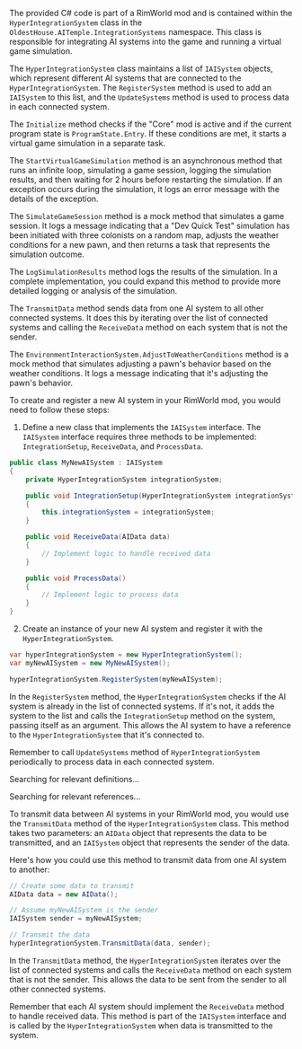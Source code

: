 The provided C# code is part of a RimWorld mod and is contained within the `HyperIntegrationSystem` class in the `OldestHouse.AITemple.IntegrationSystems` namespace. This class is responsible for integrating AI systems into the game and running a virtual game simulation.

The `HyperIntegrationSystem` class maintains a list of `IAISystem` objects, which represent different AI systems that are connected to the `HyperIntegrationSystem`. The `RegisterSystem` method is used to add an `IAISystem` to this list, and the `UpdateSystems` method is used to process data in each connected system.

The `Initialize` method checks if the "Core" mod is active and if the current program state is `ProgramState.Entry`. If these conditions are met, it starts a virtual game simulation in a separate task.

The `StartVirtualGameSimulation` method is an asynchronous method that runs an infinite loop, simulating a game session, logging the simulation results, and then waiting for 2 hours before restarting the simulation. If an exception occurs during the simulation, it logs an error message with the details of the exception.

The `SimulateGameSession` method is a mock method that simulates a game session. It logs a message indicating that a "Dev Quick Test" simulation has been initiated with three colonists on a random map, adjusts the weather conditions for a new pawn, and then returns a task that represents the simulation outcome.

The `LogSimulationResults` method logs the results of the simulation. In a complete implementation, you could expand this method to provide more detailed logging or analysis of the simulation.

The `TransmitData` method sends data from one AI system to all other connected systems. It does this by iterating over the list of connected systems and calling the `ReceiveData` method on each system that is not the sender.

The `EnvironmentInteractionSystem.AdjustToWeatherConditions` method is a mock method that simulates adjusting a pawn's behavior based on the weather conditions. It logs a message indicating that it's adjusting the pawn's behavior.

To create and register a new AI system in your RimWorld mod, you would need to follow these steps:

1. Define a new class that implements the `IAISystem` interface. The `IAISystem` interface requires three methods to be implemented: `IntegrationSetup`, `ReceiveData`, and `ProcessData`.

```csharp
public class MyNewAISystem : IAISystem
{
    private HyperIntegrationSystem integrationSystem;

    public void IntegrationSetup(HyperIntegrationSystem integrationSystem)
    {
        this.integrationSystem = integrationSystem;
    }

    public void ReceiveData(AIData data)
    {
        // Implement logic to handle received data
    }

    public void ProcessData()
    {
        // Implement logic to process data
    }
}
```

2. Create an instance of your new AI system and register it with the `HyperIntegrationSystem`.

```csharp
var hyperIntegrationSystem = new HyperIntegrationSystem();
var myNewAISystem = new MyNewAISystem();

hyperIntegrationSystem.RegisterSystem(myNewAISystem);
```

In the `RegisterSystem` method, the `HyperIntegrationSystem` checks if the AI system is already in the list of connected systems. If it's not, it adds the system to the list and calls the `IntegrationSetup` method on the system, passing itself as an argument. This allows the AI system to have a reference to the `HyperIntegrationSystem` that it's connected to.

Remember to call `UpdateSystems` method of `HyperIntegrationSystem` periodically to process data in each connected system.

Searching for relevant definitions...

Searching for relevant references...

To transmit data between AI systems in your RimWorld mod, you would use the `TransmitData` method of the `HyperIntegrationSystem` class. This method takes two parameters: an `AIData` object that represents the data to be transmitted, and an `IAISystem` object that represents the sender of the data.

Here's how you could use this method to transmit data from one AI system to another:

```csharp
// Create some data to transmit
AIData data = new AIData();

// Assume myNewAISystem is the sender
IAISystem sender = myNewAISystem;

// Transmit the data
hyperIntegrationSystem.TransmitData(data, sender);
```

In the `TransmitData` method, the `HyperIntegrationSystem` iterates over the list of connected systems and calls the `ReceiveData` method on each system that is not the sender. This allows the data to be sent from the sender to all other connected systems.

Remember that each AI system should implement the `ReceiveData` method to handle received data. This method is part of the `IAISystem` interface and is called by the `HyperIntegrationSystem` when data is transmitted to the system.

